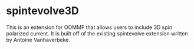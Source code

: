 # spintevolve3D
This is an extension for OOMMF that allows users to include 3D spin polarized current. It is built off of the existing spintevolve extension written by Antoine Vanhaverbeke. 
